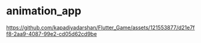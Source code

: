 # animation_app

https://github.com/kapadiyadarshan/Flutter_Game/assets/121553877/d21e7ff8-2aa9-4087-99e2-cd05d62cd9be
